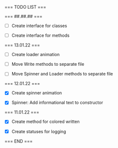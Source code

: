﻿ === TODO LIST ===

 === ##.##.## ===

 - [ ] Create interface for classes

 - [ ] Create interface for methods


 === 13.01.22 ===

 - [ ] Create loader animation
 
 - [ ] Move Write methods to separate file

 - [ ] Move Spinner and Loader methods to separate file


 === 12.01.22 ===

 - [x] Create spinner animation

 - [x] Spinner: Add informational text to constructor


 === 11.01.22 ===
 
 - [x] Create method for colored written

 - [x] Create statuses for logging


 === END ===